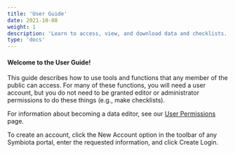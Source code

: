 ```yaml
---
title: 'User Guide'
date: 2021-10-08
weight: 1
description: 'Learn to access, view, and download data and checklists.'
type: 'docs'
---
```


#### Welcome to the User Guide!

This guide describes how to use tools and functions that any member of the public can access. For many of these functions, you will need a user account, but you do not need to be granted editor or administrator permissions to do these things (e.g., make checklists).

For information about becoming a data editor, see our [User Permissions](/User_Guide/user_permissions/) page.

To create an account, click the New Account option in the toolbar of any Symbiota portal, enter the requested information, and click Create Login.
